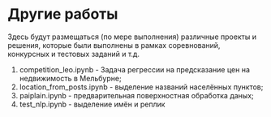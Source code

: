 # Другие работы
Здесь будут размещаться (по мере выполнения) различные проекты и решения, которые были выполнены в рамках соревнований, конкурсных и тестовых заданий и т.д.

1. competition_leo.ipynb - Задача регрессии на предсказание цен на недвижимость в Мельбурне;
2. location_from_posts.ipynb - выделение названий населённых пунктов;
3. paiplain.ipynb - предварительная поверхностная обработка даных;
4. test_nlp.ipynb - выделение имён и реплик
